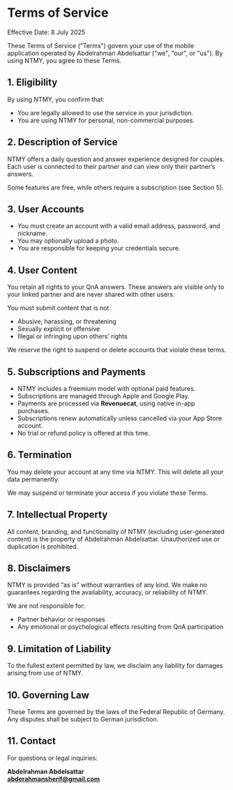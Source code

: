 # Terms of Service

Effective Date: 8 July 2025

These Terms of Service ("Terms") govern your use of the mobile application operated by Abdelrahman Abdelsattar ("we", "our", or "us"). By using NTMY, you agree to these Terms.

## 1. Eligibility

By using NTMY, you confirm that:
- You are legally allowed to use the service in your jurisdiction.
- You are using NTMY for personal, non-commercial purposes.

## 2. Description of Service

NTMY offers a daily question and answer experience designed for couples. Each user is connected to their partner and can view only their partner’s answers.

Some features are free, while others require a subscription (see Section 5).

## 3. User Accounts

- You must create an account with a valid email address, password, and nickname.
- You may optionally upload a photo.
- You are responsible for keeping your credentials secure.

## 4. User Content

You retain all rights to your QnA answers. These answers are visible only to your linked partner and are never shared with other users.

You must submit content that is not:
- Abusive, harassing, or threatening
- Sexually explicit or offensive
- Illegal or infringing upon others’ rights

We reserve the right to suspend or delete accounts that violate these terms.

## 5. Subscriptions and Payments

- NTMY includes a freemium model with optional paid features.
- Subscriptions are managed through Apple and Google Play.
- Payments are processed via **Revenuecat**, using native in-app purchases.
- Subscriptions renew automatically unless cancelled via your App Store account.
- No trial or refund policy is offered at this time.

## 6. Termination

You may delete your account at any time via NTMY. This will delete all your data permanently.

We may suspend or terminate your access if you violate these Terms.

## 7. Intellectual Property

All content, branding, and functionality of NTMY (excluding user-generated content) is the property of Abdelrahman Abdelsattar. Unauthorized use or duplication is prohibited.

## 8. Disclaimers

NTMY is provided “as is” without warranties of any kind. We make no guarantees regarding the availability, accuracy, or reliability of NTMY.

We are not responsible for:
- Partner behavior or responses
- Any emotional or psychological effects resulting from QnA participation

## 9. Limitation of Liability

To the fullest extent permitted by law, we disclaim any liability for damages arising from use of NTMY.

## 10. Governing Law

These Terms are governed by the laws of the Federal Republic of Germany. Any disputes shall be subject to German jurisdiction.

## 11. Contact

For questions or legal inquiries:

**Abdelrahman Abdelsattar**  
**abderahmansherif@gmail.com**
